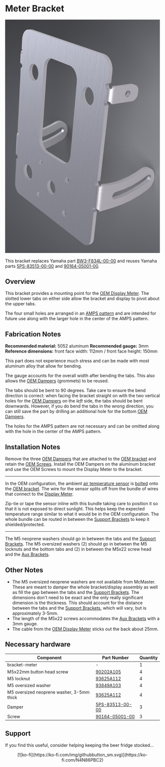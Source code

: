 # Meter Bracket

![Meter Bracket](images/v06/bracket-meter.jpg)

This bracket replaces Yamaha part [BW3-F834L-00-00](https://yamaha-motor.com/parts/diagram/10635215/242368756?partNumber=BW3F834L0000) and reuses Yamaha parts [5PS-83513-00-00](https://yamaha-motor.com/parts/diagram/10635215/242368756?partNumber=5PS835130000) and [90164-05001-00](https://yamaha-motor.com/parts/diagram/10635215/242368756?partNumber=901640500100).

## Overview

This bracket provides a mounting point for the [OEM Display Meter](https://yamaha-motor.com/parts/diagram/10635215/242368756?partNumber=BW3835002000). The slotted lower tabs on either side allow the bracket and display to pivot about the upper tabs.

The four small holes are arranged in an [AMPS pattern](https://support.garmin.com/en-US/?faq=gwpdFQdJfH4oFEZ6hC4gG6) and are intended for future use along with the larger hole in the center of the AMPS pattern.


## Fabrication Notes

**Recommended material:** 5052 aluminum
**Recommended gauge:** 3mm
**Reference dimensions:** front face width: 112mm / front face height: 150mm

This part does not experience much stress and can be made with most aluminum alloy that allow for bending.

The gauge accounts for the overall width after bending the tabs. This also allows the [OEM Dampers](https://yamaha-motor.com/parts/diagram/10635215/242368756?partNumber=5PS835130000) (grommets) to be reused.

The tabs should be bent to 90 degrees. Take care to ensure the bend direction is correct: when facing the bracket straight on with the two vertical holes for the [OEM Dampers](https://yamaha-motor.com/parts/diagram/10635215/242368756?partNumber=5PS835130000) on the *left* side, the tabs should be bent downwards. However, if you do bend the tabs in the wrong direction, you can still save the part by drilling an additional hole for the bottom [OEM Dampers](https://yamaha-motor.com/parts/diagram/10635215/242368756?partNumber=5PS835130000).

The holes for the AMPS pattern are not necessary and can be omitted along with the hole in the center of the AMPS pattern.

## Installation Notes

Remove the three [OEM Dampers](https://yamaha-motor.com/parts/diagram/10635215/242368756?partNumber=5PS835130000) that are attached to the [OEM bracket](https://yamaha-motor.com/parts/diagram/10635215/242368756?partNumber=BW3F834L0000) and retain the [OEM Screws](https://yamaha-motor.com/parts/diagram/10635215/242368756?partNumber=901640500100). Install the OEM Dampers on the aluminum bracket and use the OEM Screws to mount the Display Meter to the bracket. 

---

In the OEM configuration, the ambient [air temperature sensor](https://yamaha-motor.com/parts/diagram/10635215/242380396?partNumber=5YU858860000) is [bolted](https://yamaha-motor.com/parts/diagram/10635215/242368756?partNumber=913170501400) onto the [OEM bracket](https://yamaha-motor.com/parts/diagram/10635215/242368756?partNumber=BW3F834L0000). The wire for the sensor splits off from the bundle of wires that connect to the [Display Meter](https://yamaha-motor.com/parts/diagram/10635215/242368756?partNumber=BW3835002000).

Zip-tie or tape the sensor inline with this bundle taking care to position it so that it is not exposed to direct sunlight. This helps keep the expected temperature range similar to what it would be in the OEM configuration. The whole bundle can be routed in between the [Support Brackets](https://github.com/random1781/Tenere700/tree/main/tower/bracket-support) to keep it shielded/protected.

---

The M5 neoprene washers should go in between the tabs and the [Support Brackets](https://github.com/random1781/Tenere700/tree/main/tower/bracket-support). The M5 oversized washers (2) should go in between the M5 locknuts and the bottom tabs and (2) in between the M5x22 screw head and the [Aux Brackets]().

## Other Notes

- The M5 oversized neoprene washers are not available from McMaster. These are meant to damper the whole bracket/display assembly as well as fill the gap between the tabs and the [Support Brackets](). The dimensions don't need to be exact and the only really significant dimension is the thickness. This should account for the distance between the tabs and the [Support Brackets](), which will vary, but is approximately 3-5mm.
- The length of the M5x22 screws accommodates the [Aux Brackets](https://github.com/random1781/Tenere700/tree/main/tower/bracket-aux) with a 3mm gauge.
- The cable from the [OEM Display Meter](https://yamaha-motor.com/parts/diagram/10635215/242368756?partNumber=BW3835002000) sticks out the back about 25mm.

## Necessary hardware

|Component|Part Number|Quantity|
|--|--|--|
|bracket-meter|-|1|
|M5x22mm button head screw|[90202A105](https://www.mcmaster.com/92095A482)|4|
|M5 locknut|[93625A112](https://www.mcmaster.com/93625A112/)|4|
|M5 oversized washer|[93849A103](https://www.mcmaster.com/93849A103)|4|
|M5 oversized neoprene washer, 3-5mm thick|[93625A112](https://www.mcmaster.com/93625A112/)|4|
|Damper|[5PS-83513-00-00](https://yamaha-motor.com/parts/diagram/10635215/242368756?partNumber=5PS835130000)|3|
|Screw|[90164-05001-00](https://yamaha-motor.com/parts/diagram/10635215/242368756?partNumber=901640500100)|3|

## Support

If you find this useful, consider helping keeping the beer fridge stocked...

<p align="center">[![ko-fi](https://ko-fi.com/img/githubbutton_sm.svg)](https://ko-fi.com/N4N86PBC2)</p>